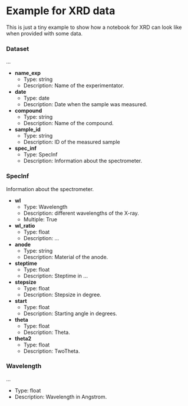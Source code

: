 # Example for XRD data 

This is just a tiny example to show how a notebook for XRD can look like when provided with some data.


### Dataset

...

- __name_exp__
  - Type: string
  - Description: Name of the experimentator.
- __date__
  - Type: date
  - Description: Date when the sample was measured.
- __compound__
  - Type: string
  - Description: Name of the compound.
- __sample_id__
  - Type: string
  - Description: ID of the measured sample
- __spec_inf__
  - Type: SpecInf
  - Description: Information about the spectrometer.


### SpecInf

Information about the spectrometer.

- __wl__
  - Type: Wavelength
  - Description: different wavelengths of the X-ray.
  - Multiple: True
- __wl_ratio__
  - Type: float
  - Description: ...
- __anode__
  - Type: string
  - Description: Material of the anode.
- __steptime__
  - Type: float
  - Description: Steptime in ...
- __stepsize__
  - Type: float
  - Description: Stepsize in degree.
- __start__
  - Type: float
  - Description: Starting angle in degrees.
- __theta__
  - Type: float
  - Description: Theta.
- __theta2__
  - Type: float
  - Description: TwoTheta.


### Wavelength

...

  - Type: float
  - Description: Wavelength in Angstrom.
